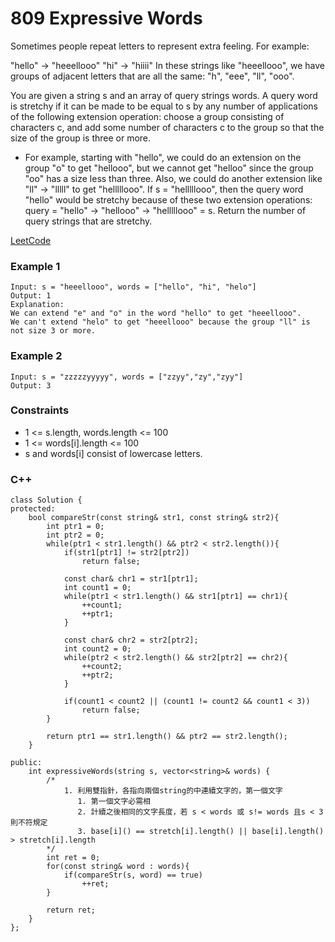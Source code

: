 # 809 Expressive Words

Sometimes people repeat letters to represent extra feeling. For example:

"hello" -> "heeellooo"
"hi" -> "hiiii"
In these strings like "heeellooo", we have groups of adjacent letters that are all the same: "h", "eee", "ll", "ooo".

You are given a string s and an array of query strings words. A query word is stretchy if it can be made to be equal to s by any number of applications of the following extension operation: choose a group consisting of characters c, and add some number of characters c to the group so that the size of the group is three or more.

* For example, starting with "hello", we could do an extension on the group "o" to get "hellooo", but we cannot get "helloo" since the group "oo" has a size less than three. Also, we could do another extension like "ll" -> "lllll" to get "helllllooo". If s = "helllllooo", then the query word "hello" would be stretchy because of these two extension operations: query = "hello" -> "hellooo" -> "helllllooo" = s.
Return the number of query strings that are stretchy.

[LeetCode](https://leetcode.cn/problems/expressive-words/)


### Example 1

```
Input: s = "heeellooo", words = ["hello", "hi", "helo"]
Output: 1
Explanation: 
We can extend "e" and "o" in the word "hello" to get "heeellooo".
We can't extend "helo" to get "heeellooo" because the group "ll" is not size 3 or more.
```

### Example 2

```
Input: s = "zzzzzyyyyy", words = ["zzyy","zy","zyy"]
Output: 3
```
 

### Constraints

* 1 <= s.length, words.length <= 100
* 1 <= words[i].length <= 100
* s and words[i] consist of lowercase letters.

### C++ 

```
class Solution {
protected:
    bool compareStr(const string& str1, const string& str2){
        int ptr1 = 0;
        int ptr2 = 0; 
        while(ptr1 < str1.length() && ptr2 < str2.length()){
            if(str1[ptr1] != str2[ptr2])
                return false;
            
            const char& chr1 = str1[ptr1];
            int count1 = 0;
            while(ptr1 < str1.length() && str1[ptr1] == chr1){
                ++count1;
                ++ptr1;
            }

            const char& chr2 = str2[ptr2];
            int count2 = 0;
            while(ptr2 < str2.length() && str2[ptr2] == chr2){
                ++count2;
                ++ptr2;
            }

            if(count1 < count2 || (count1 != count2 && count1 < 3))
                return false;
        }

        return ptr1 == str1.length() && ptr2 == str2.length();
    }

public:
    int expressiveWords(string s, vector<string>& words) {
        /*
            1. 利用雙指針，各指向兩個string的中連續文字的，第一個文字
               1. 第一個文字必需相
               2. 計續之後相同的文字長度，若 s < words 或 s!= words 且s < 3 則不符規定
               3. base[i]() == stretch[i].length() || base[i].length() > stretch[i].length 
        */
        int ret = 0;
        for(const string& word : words){
            if(compareStr(s, word) == true)
                ++ret;
        }

        return ret;
    }
};
```